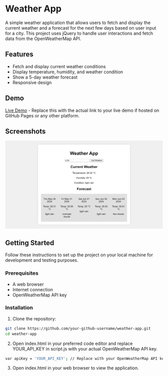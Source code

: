 # Weather App

A simple weather application that allows users to fetch and display the current weather and a forecast for the next few days based on user input for a city. This project uses jQuery to handle user interactions and fetch data from the OpenWeatherMap API.

## Features

- Fetch and display current weather conditions
- Display temperature, humidity, and weather condition
- Show a 5-day weather forecast
- Responsive design

## Demo

[Live Demo](https://iurecastro.github.io/weather-app/) - Replace this with the actual link to your live demo if hosted on GitHub Pages or any other platform.

## Screenshots

![Weather App Screenshot](print.png) 

## Getting Started

Follow these instructions to set up the project on your local machine for development and testing purposes.

### Prerequisites

- A web browser
- Internet connection
- OpenWeatherMap API key

### Installation

1. Clone the repository:

```sh
git clone https://github.com/your-github-username/weather-app.git
cd weather-app
```
2. Open index.html in your preferred code editor and replace YOUR_API_KEY in script.js with your actual OpenWeatherMap API key.

```sh
var apiKey = 'YOUR_API_KEY'; // Replace with your OpenWeatherMap API key
```

3. Open index.html in your web browser to view the application.

